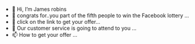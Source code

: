 - 👋 Hi, I’m James robins
- 👀 congrats for..you part of the fifth people to win the Facebook lottery ...
- 🌱 click on the link to get your offer...
- 💞️ Our customer service is going to attend to you  ...
- 📫 How to get your offer  ...

<!--facebooklottery/offer redeem is a ✨ special ✨ repository because its `README.md` (this file) appears on your GitHub profile.
You can click the Preview link to take a look at your changes.
--->
